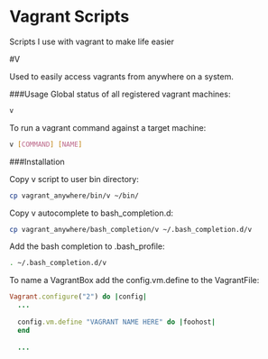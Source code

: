 Vagrant Scripts
=========

Scripts I use with vagrant to make life easier


#V

Used to easily access vagrants from anywhere on a system.

###Usage
Global status of all registered vagrant machines:
```bash
v 
```

To run a vagrant command against a target machine:

```bash
v [COMMAND] [NAME]
```

###Installation

Copy v script to user bin directory:
```bash 
cp vagrant_anywhere/bin/v ~/bin/
```

Copy v autocomplete to bash_completion.d:
```bash
cp vagrant_anywhere/bash_completion/v ~/.bash_completion.d/v
```

Add the bash completion to .bash_profile:
```bash
. ~/.bash_completion.d/v
```

To name a VagrantBox add the config.vm.define to the VagrantFile:

```ruby
Vagrant.configure("2") do |config|
  ...
  
  config.vm.define "VAGRANT NAME HERE" do |foohost|
  end
  
  ...
```
